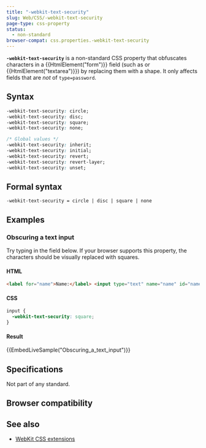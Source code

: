 ```yaml
---
title: "-webkit-text-security"
slug: Web/CSS/-webkit-text-security
page-type: css-property
status:
  - non-standard
browser-compat: css.properties.-webkit-text-security
---
```




**`-webkit-text-security`** is a non-standard CSS property that obfuscates characters in a {{HtmlElement("form")}} field (such as  or {{HtmlElement("textarea")}}) by replacing them with a shape. It only affects fields that are _not_ of `type=password`.

## Syntax

```css
-webkit-text-security: circle;
-webkit-text-security: disc;
-webkit-text-security: square;
-webkit-text-security: none;

/* Global values */
-webkit-text-security: inherit;
-webkit-text-security: initial;
-webkit-text-security: revert;
-webkit-text-security: revert-layer;
-webkit-text-security: unset;
```

## Formal syntax

```plain
-webkit-text-security = circle | disc | square | none
```

## Examples

### Obscuring a text input

Try typing in the field below. If your browser supports this property, the characters should be visually replaced with squares.

#### HTML

```html
<label for="name">Name:</label> <input type="text" name="name" id="name" />
```

#### CSS

```css
input {
  -webkit-text-security: square;
}
```

#### Result

{{EmbedLiveSample("Obscuring_a_text_input")}}

## Specifications

Not part of any standard.

## Browser compatibility



## See also

- [WebKit CSS extensions](/Web/CSS/WebKit_Extensions)
